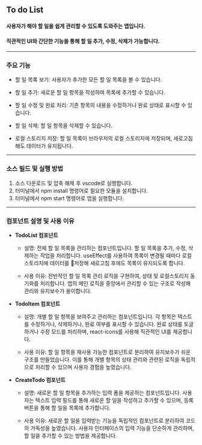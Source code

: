 ## To do List
#### 사용자가 해야 할 일을 쉽게 관리할 수 있도록 도와주는 앱입니다.
#### 직관적인 UI와 간단한 기능을 통해 할 일 추가, 수정, 삭제가 가능합니다.
---





### 주요 기능
* 할 일 목록 보기: 사용자가 추가한 모든 할 일 목록을 볼 수 있습니다.

* 할 일 추가: 새로운 할 일 항목을 작성하여 목록에 추가할 수 있습니다.

* 할 일 수정 및 완료 처리: 기존 항목의 내용을 수정하거나 완료 상태로 표시할 수 있습니다.

* 할 일 삭제: 할 일 항목을 삭제할 수 있습니다.

* 로컬 스토리지 저장: 할 일 목록이 브라우저의 로컬 스토리지에 저장되며, 새로고침해도 데이터가 유지됩니다.

---
### 소스 빌드 및 실행 방법 
1. 소스 다운로드 및 압축 해제 후 vscode로 실행합니다.
2. 터미널에서 npm install 명령어로 필요한 모듈을 설치합니다.
3. 터미널에서 npm start 명령어로 앱을 실행합니다.

---
### 컴포넌트 설명 및 사용 이유
* **TodoList 컴포넌트**
  * 설명: 전체 할 일 목록을 관리하는 컴포넌트입니다. 할 일 목록을 추가, 수정, 삭제하는 작업을 처리합니다. useEffect를 사용하여 목록이 변경될 때마다 로컬스토리지에 데이터를 저장해 새로고침 후에도 목록이 유지되도록 합니다.

  * 사용 이유: 전반적인 할 일 목록 관리 로직을 구현하여, 상태 및 로컬스토리지 동기화를 처리합니다. 앱의 메인 로직을 중앙에서 관리할 수 있는 구조로 작성해 관리와 유지보수가 용이합니다.


* **TodoItem 컴포넌트**
  * 설명: 개별 할 일 항목을 보여주고 관리하는 컴포넌트입니다. 각 항목은 텍스트를 수정하거나, 삭제하거나, 완료 여부를 표시할 수 있습니다. 완료 상태를 토글하거나 수정 모드를 처리하며, react-icons를 사용해 직관적인 UI를 제공합니다.

  * 사용 이유: 할 일 항목을 재사용 가능한 컴포넌트로 분리하여 유지보수가 쉬운 구조를 만들었습니다. 이를 통해 개별 항목의 상태 관리와 관련된 로직을 독립적으로 처리할 수 있으며 사용자 경험을 높였습니다.

* **CreateTodo 컴포넌트**
  * 설명: 새로운 할 일 항목을 추가하는 입력 폼을 제공하는 컴포넌트입니다. 사용자는 텍스트 입력 필드를 통해 새로운 할 일을 작성하고 추가할 수 있으며, 등록 버튼을 통해 할 일을 목록에 추가합니다.

  * 사용 이유: 새로운 할 일을 입력받는 기능을 독립적인 컴포넌트로 분리하여 코드의 가독성을 높였습니다. 사용자 인터페이스의 입력 기능을 단순하게 관리하며, 할 일을 추가할 수 있는 방법을 제공합니다.
